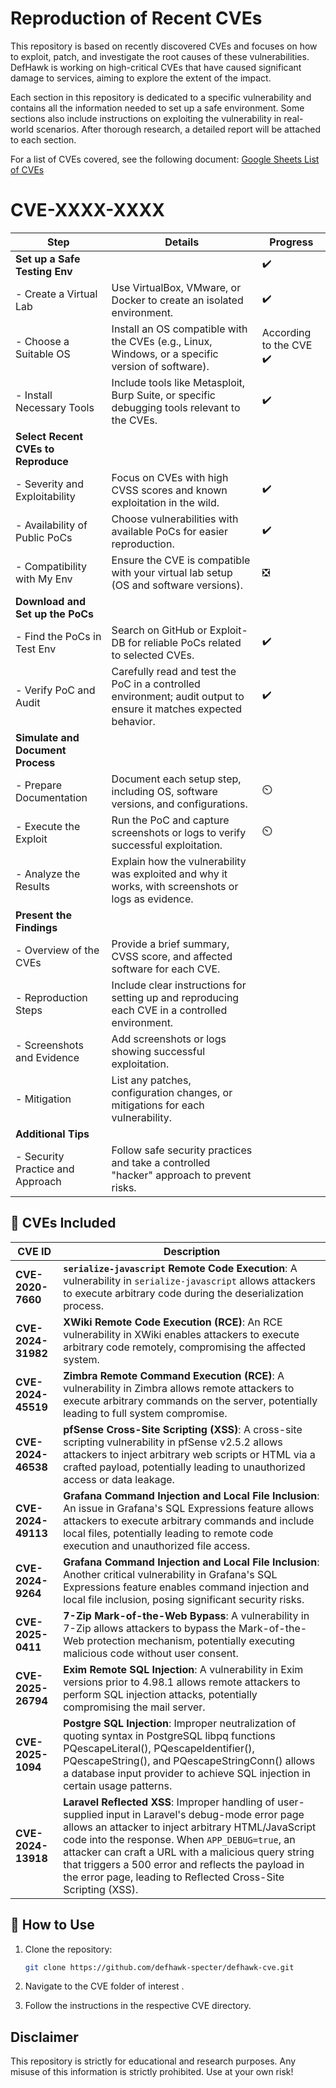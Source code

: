 # Reproduction of Recent CVEs

This repository is based on recently discovered CVEs and focuses on how to exploit, patch, and investigate the root causes of these vulnerabilities. DefHawk is working on high-critical CVEs that have caused significant damage to services, aiming to explore the extent of the impact.

Each section in this repository is dedicated to a specific vulnerability and contains all the information needed to set up a safe environment. Some sections also include instructions on exploiting the vulnerability in real-world scenarios. After thorough research, a detailed report will be attached to each section.

For a list of CVEs covered, see the following document:
[Google Sheets List of CVEs](https://docs.google.com/spreadsheets/d/1M6E_NRWxdLzWCeyMM0Dgepo36WiLItvFS30I3dHeWO0/)




# CVE-XXXX-XXXX


| **Step**                           | **Details**                                                                                                          | **Progress**      | 
|------------------------------------|----------------------------------------------------------------------------------------------------------------------|-------------------|
| **Set up a Safe Testing Env**      |                                                                                                                      |   :heavy_check_mark:          |
| - Create a Virtual Lab             | Use VirtualBox, VMware, or Docker to create an isolated environment.                                                 |   :heavy_check_mark:
|   - Choose a Suitable OS           | Install an OS compatible with the CVEs (e.g., Linux, Windows, or a specific version of software).                   | According to the CVE :heavy_check_mark:
|     - Install Necessary Tools      | Include tools like Metasploit, Burp Suite, or specific debugging tools relevant to the CVEs.                        |    :heavy_check_mark:
| **Select Recent CVEs to Reproduce**|                                                                                                                      |
| - Severity and Exploitability      | Focus on CVEs with high CVSS scores and known exploitation in the wild.                                             |    :heavy_check_mark:
|   - Availability of Public PoCs    | Choose vulnerabilities with available PoCs for easier reproduction.                                                  |   :heavy_check_mark:
|     - Compatibility with My Env    | Ensure the CVE is compatible with your virtual lab setup (OS and software versions).                                |    ❎
| **Download and Set up the PoCs**   |                                                                                                                      |
| - Find the PoCs in Test Env        | Search on GitHub or Exploit-DB for reliable PoCs related to selected CVEs.                                           |  :heavy_check_mark:
|   - Verify PoC and Audit           | Carefully read and test the PoC in a controlled environment; audit output to ensure it matches expected behavior.   |   :heavy_check_mark:
| **Simulate and Document Process**  |                                                                                                                      |
| - Prepare Documentation            | Document each setup step, including OS, software versions, and configurations.                                       |  ⏲️
|   - Execute the Exploit            | Run the PoC and capture screenshots or logs to verify successful exploitation.                                       |  ⏲️
|     - Analyze the Results          | Explain how the vulnerability was exploited and why it works, with screenshots or logs as evidence.                |
| **Present the Findings**           |                                                                                                                      |
| - Overview of the CVEs             | Provide a brief summary, CVSS score, and affected software for each CVE.                                             |  
|   - Reproduction Steps             | Include clear instructions for setting up and reproducing each CVE in a controlled environment.                      |
|     - Screenshots and Evidence     | Add screenshots or logs showing successful exploitation.                                                            |
|       - Mitigation                 | List any patches, configuration changes, or mitigations for each vulnerability.                                     |
| **Additional Tips**                |                                                                                                                      |
| - Security Practice and Approach   | Follow safe security practices and take a controlled "hacker" approach to prevent risks.                            |



## 📌 CVEs Included

| CVE ID              | Description |
|---------------------|------------|
| **CVE-2020-7660**  | **`serialize-javascript` Remote Code Execution**: A vulnerability in `serialize-javascript` allows attackers to execute arbitrary code during the deserialization process. |
| **CVE-2024-31982** | **XWiki Remote Code Execution (RCE)**: An RCE vulnerability in XWiki enables attackers to execute arbitrary code remotely, compromising the affected system. |
| **CVE-2024-45519** | **Zimbra Remote Command Execution (RCE)**: A vulnerability in Zimbra allows remote attackers to execute arbitrary commands on the server, potentially leading to full system compromise. |
| **CVE-2024-46538** | **pfSense Cross-Site Scripting (XSS)**: A cross-site scripting vulnerability in pfSense v2.5.2 allows attackers to inject arbitrary web scripts or HTML via a crafted payload, potentially leading to unauthorized access or data leakage. |
| **CVE-2024-49113** | **Grafana Command Injection and Local File Inclusion**: An issue in Grafana's SQL Expressions feature allows attackers to execute arbitrary commands and include local files, potentially leading to remote code execution and unauthorized file access. |
| **CVE-2024-9264**  | **Grafana Command Injection and Local File Inclusion**: Another critical vulnerability in Grafana's SQL Expressions feature enables command injection and local file inclusion, posing significant security risks. |
| **CVE-2025-0411**  | **7-Zip Mark-of-the-Web Bypass**: A vulnerability in 7-Zip allows attackers to bypass the Mark-of-the-Web protection mechanism, potentially executing malicious code without user consent. |
| **CVE-2025-26794** | **Exim Remote SQL Injection**: A vulnerability in Exim versions prior to 4.98.1 allows remote attackers to perform SQL injection attacks, potentially compromising the mail server. |
| **CVE-2025-1094** | **Postgre SQL Injection**: Improper neutralization of quoting syntax in PostgreSQL libpq functions PQescapeLiteral(), PQescapeIdentifier(), PQescapeString(), and PQescapeStringConn() allows a database input provider to achieve SQL injection in certain usage patterns. |
| **CVE-2024-13918** | **Laravel Reflected XSS**: Improper handling of user-supplied input in Laravel's debug-mode error page allows an attacker to inject arbitrary HTML/JavaScript code into the response. When `APP_DEBUG=true`, an attacker can craft a URL with a malicious query string that triggers a 500 error and reflects the payload in the error page, leading to Reflected Cross-Site Scripting (XSS). |


## 🚀 How to Use
1. Clone the repository:
   ```bash
   git clone https://github.com/defhawk-specter/defhawk-cve.git
    ```

2. Navigate to the CVE folder of interest
.
3. Follow the instructions in the respective CVE directory.

## Disclaimer

This repository is strictly for educational and research purposes. Any misuse of this information is strictly prohibited. Use at your own risk!
